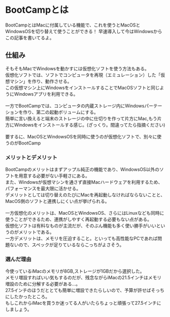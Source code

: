 # BootCampとは

BootCampとはMacに付属している機能で、これを使うとMacOSとWindowsOSを切り替えて使うことができる！
早速導入して今はWindowsからこの記事を書いてるよ。

## 仕組み

そもそもMacでWindowsを動かすには仮想化ソフトを使う方法もある。  
仮想化ソフトでは、ソフトでコンピュータを再現（エミュレーション）した「仮想マシン」を作り、動作させる。  
この仮想マシン上にWindowsをインストールすることでMacOSソフトと同じようにWindowsアプリを利用できる。  
<br>
一方でBootCampでは、コンピュータの内蔵ストレージ内にWindowsパーテーションを作り、第二の起動ボリュームにする。  
簡単に言い換えると端末のストレージの中に仕切りを作って片方にMac,もう片方にWindowsをインストールする感じ。(ざっくり。間違ってたら指摘ください)  
<br>
要するに、MacOSとWindowsOSを同時に使うのが仮想化ソフトで、別々に使うのがBootCamp

### メリットとデメリット

BootCampのメリットはまずアップル純正の機能であり、WindowsOS以外のソフトを用意する必要がない手軽さにある。  
また、Windowsが仮想マシンを通さず直接Macハードウェアを利用するため、パフォーマンスを最大限に活かせる。  
デメリットとしては切り替えのたびにMacを再起動しなければならないことと、MacOS側のソフトと連携しにくい点が挙げられる。  
<br>
一方仮想化のメリットは、MacOSとWindowsOS、さらにはLinuxなども同時に使うことができるため、連携がしやすく再起動する必要もない点がある。  
仮想化ソフトは有料なものが主流だが、そのぶん機能も多く使い勝手がいいというのがメリットである。  
一方デメリットは、メモリを圧迫すること。といっても高性能なPCであれば問題ないので、スペックが足りているならこっちがよさそう。

### 選んだ理由

今使っているiMacのメモリが8GB,ストレージが1GBだから選択した。  
メモリ増設すればいい気もするのだが、残念ながらiMacの21.5インチはメモリ増設のために分解する必要がある…。  
27.5インチのほうだととても簡単に増設できたらしいので、予算が許せばそっちにしたかったところ。  
もしこれからiMacを買うか迷ってる人がいたらちょっと頑張って27.5インチにしましょう。


